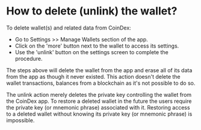 # How to delete (unlink) the wallet?

To delete wallet(s) and related data from CoinDex:

- Go to Settings >> Manage Wallets section of the app.
- Click on the 'more' button next to the wallet to access its settings.
- Use the 'unlink' button on the settings screen to complete the procedure.

The steps above will delete the wallet from the app and erase all of its data from the app as though it never existed. This action doesn't delete the wallet transactions, balances from a blockchain as it's not possible to do so.

The unlink action merely deletes the private key controlling the wallet from the CoinDex app. To restore a deleted wallet in the future the users require the private key (or mnemonic phrase) associated with it. Restoring access to a deleted wallet without knowing its private key (or mnemonic phrase) is impossible.
